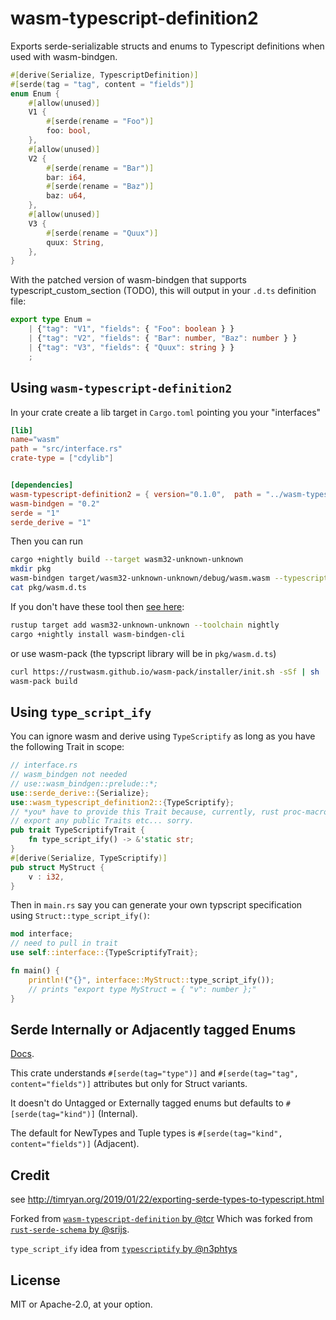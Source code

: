 # wasm-typescript-definition2

Exports serde-serializable structs and enums to Typescript definitions when used with wasm-bindgen.

```rust
#[derive(Serialize, TypescriptDefinition)]
#[serde(tag = "tag", content = "fields")]
enum Enum {
    #[allow(unused)]
    V1 {
        #[serde(rename = "Foo")]
        foo: bool,
    },
    #[allow(unused)]
    V2 {
        #[serde(rename = "Bar")]
        bar: i64,
        #[serde(rename = "Baz")]
        baz: u64,
    },
    #[allow(unused)]
    V3 {
        #[serde(rename = "Quux")]
        quux: String,
    },
}
```

With the patched version of wasm-bindgen that supports typescript_custom_section (TODO), this will output in your `.d.ts` definition file:

```typescript
export type Enum = 
    | {"tag": "V1", "fields": { "Foo": boolean } }
    | {"tag": "V2", "fields": { "Bar": number, "Baz": number } }
    | {"tag": "V3", "fields": { "Quux": string } }
    ;
```

## Using `wasm-typescript-definition2`

In your crate create a lib target in `Cargo.toml` pointing
you your "interfaces"

```toml
[lib]
name="wasm"
path = "src/interface.rs"
crate-type = ["cdylib"]


[dependencies]
wasm-typescript-definition2 = { version="0.1.0",  path = "../wasm-typescript-definition" }
wasm-bindgen = "0.2"
serde = "1"
serde_derive = "1"

```

Then you can run

```bash
cargo +nightly build --target wasm32-unknown-unknown
mkdir pkg
wasm-bindgen target/wasm32-unknown-unknown/debug/wasm.wasm --typescript --out-dir pkg/
cat pkg/wasm.d.ts
```
If you don't have these tool then [see here](https://rustwasm.github.io/wasm-bindgen/whirlwind-tour/basic-usage.html):

```bash
rustup target add wasm32-unknown-unknown --toolchain nightly
cargo +nightly install wasm-bindgen-cli
```

or use wasm-pack (the typscript library will be in `pkg/wasm.d.ts`)

```bash
curl https://rustwasm.github.io/wasm-pack/installer/init.sh -sSf | sh
wasm-pack build
```

## Using `type_script_ify`

You can ignore wasm and derive using `TypeScriptify` as long as you have the following Trait
in scope:

```rust
// interface.rs
// wasm_bindgen not needed
// use::wasm_bindgen::prelude::*;
use::serde_derive::{Serialize};
use::wasm_typescript_definition2::{TypeScriptify};
// *you* have to provide this Trait because, currently, rust proc-macro crates can't
// export any public Traits etc... sorry.
pub trait TypeScriptifyTrait {
    fn type_script_ify() -> &'static str;
}
#[derive(Serialize, TypeScriptify)]
pub struct MyStruct {
    v : i32,
}
```
Then in `main.rs` say you can generate your own typscript specification using `Struct::type_script_ify()`:

```rust
mod interface;
// need to pull in trait
use self::interface::{TypeScriptifyTrait};

fn main() {
    println!("{}", interface::MyStruct::type_script_ify());
    // prints "export type MyStruct = { "v": number };"
}
```

## Serde Internally or Adjacently tagged Enums

[Docs](https://serde.rs/enum-representations.html#internally-tagged).

This crate understands `#[serde(tag="type")]` and `#[serde(tag="tag", content="fields")]`
attributes but only for Struct variants. 

It doesn't do Untagged or Externally tagged enums but defaults
to `#[serde(tag="kind")]` (Internal). 

The default for NewTypes and Tuple types is
`#[serde(tag="kind", content="fields")]` (Adjacent).

## Credit

see http://timryan.org/2019/01/22/exporting-serde-types-to-typescript.html

Forked from [`wasm-typescript-definition` by @tcr](https://github.com/tcr/wasm-typescript-definition?files=1)
Which was forked from [`rust-serde-schema` by @srijs](https://github.com/srijs/rust-serde-schema?files=1).

`type_script_ify` idea from [`typescriptify` by @n3phtys](https://github.com/n3phtys/typescriptify)

## License

MIT or Apache-2.0, at your option.

